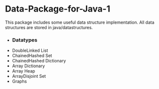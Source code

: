 # Data-Package-for-Java-1
This package includes some useful data structure implementation. All data structures are stored in java/datastructures.

* ### Datatypes
- DoubleLinked List
- ChainedHashed Set
- ChainedHashed Dictionary
- Array Dictionary
- Array Heap
- ArrayDisjoint Set
- Graphs

